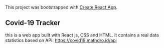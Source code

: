 This project was bootstrapped with [Create React App](https://github.com/facebook/create-react-app).

## Covid-19 Tracker
this is a web app built with React js, CSS and HTML.
It contains a real data statistics based on API: https://covid19.mathdro.id/api
